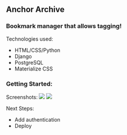 ## Anchor Archive
### Bookmark manager that allows tagging!
  
Technologies used:
 - HTML/CSS/Python
 - Django
 - PostgreSQL
 - Materialize CSS

### Getting Started: [<link>](http://127.0.0.1:8000/)

Screenshots:
![](<https://i.imgur.com/hfZfRAv.png>)
![](<https://i.imgur.com/m5PVVvU.png>)

Next Steps:
 - Add authentication
 - Deploy
